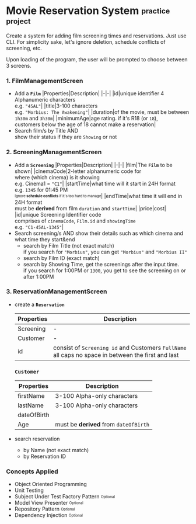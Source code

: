 # Movie Reservation System <sub><sup>practice project</sup></sub>

Create a system for adding film screening times and reservations.
Just use CLI. For simplicity sake, let's ignore deletion, schedule conflicts of screening, etc.  

Upon loading of the program, the user will be prompted to choose between 3 screens.
### 1. FilmManagementScreen
- Add a **`Film`**
    |Properties|Description|
    |-|-|
    |id|unique identifier 4 Alphanumeric characters<br>e.g. `"45AL"`|
    |title|3-100 characters<br>e.g. `"Morbius: The Awakening"`|
    |duration|of the movie, must be between `1h30m` and `3h30m`|
    |minimumAge|age rating. if it's R18 (or `18`),<br> customers below the age of 18 cannot make a reservation|
- Search film/s by Title AND <br>show their status if they are `Showing` or not

### 2. ScreeningManagementScreen
- Add a **`Screening`**
    |Properties|Description|
    |-|-|
    |film|The **`Film`** to be shown|
    |cinemaCode|2-letter alphanumeric code for<br> where (which cinema) is it showing<br>e.g. Cinema1 = `"C1"`|
    |startTime|what time will it start in 24H format<br>e.g. `1345` for 01:45 PM<br><sub><sup>Ignore **schedule conflicts** if it's too hard to manage</sup></sub>|
    |endTime|what time it will end in 24H format<br>must be **derived** from film `duration` and `startTime`|
    |price|cost|
    |id|unique Screening Identifier code<br>comprises of `cinemaCode`, `Film.id` and `showingTime`<br>e.g. `"C1-45AL-1345"`|
- Search screening/s AND show their details such as which cinema and what time they start&end
    - search by Film Title (not exact match)<br>if you search for `"Morbius"`, you can get `"Morbius"` and `"Morbius II"`
    - search by Film ID (exact match)
    - search by Showing Time, get the screenings after the input time.<br>if you search for 1:00PM or `1300`, you get to see the screening on or after 1:00PM

### 3. ReservationManagementScreen
- create a **`Reservation`**

    |Properties|Description|
    |-|-|
    |Screening|-|
    |Customer|-|
    |id|consist of `Screening id` and Customers `FullName` all caps no space in between the first and last|

    ### **`Customer`**
    |Properties|Description|
    |-|-|
    |firstName|3-100 Alpha-only characters|
    |lastName|3-100 Alpha-only characters|
    |dateOfBirth||
    |Age|must be **derived** from `dateOfBirth`|
    
- search reservation
    - by Name (not exact match)
    - by Reservation ID


### Concepts Applied
- Object Oriented Programming
- Unit Testing
- Subject Under Test Factory Pattern <sub><sup>Optional</sup></sub> 
- Model View Presenter <sub><sup>Optional</sup></sub>
- Repository Pattern <sub><sup>Optional</sup></sub>
- Dependency Injection <sub><sup>Optional</sup></sub>